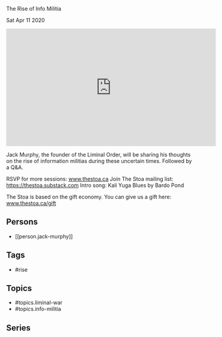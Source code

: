 

 The Rise of Info Militia

Sat Apr 11 2020

<iframe width="560" height="315" src="https://www.youtube.com/embed/QthlWBI8_To" title="Liminal War: The Rise of Info Militia w/ Jack Murphy" frameborder="0" allow="accelerometer; autoplay; clipboard-write; encrypted-media; gyroscope; picture-in-picture" allowfullscreen ></iframe>

Jack Murphy, the founder of the Liminal Order, will be sharing his thoughts on the rise of information militias during these uncertain times. Followed by a Q&A.

RSVP for more sessions: www.thestoa.ca
Join The Stoa mailing list: https://thestoa.substack.com
Intro song: Kali Yuga Blues by Bardo Pond

The Stoa is based on the gift economy. You can give us a gift here: www.thestoa.ca/gift

## Persons

- [[person.jack-murphy]]

## Tags

- #rise

## Topics

- #topics.liminal-war
- #topics.info-militia

## Series



